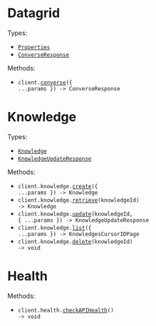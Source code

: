 # Datagrid

Types:

- <code><a href="./src/resources/top-level.ts">Properties</a></code>
- <code><a href="./src/resources/top-level.ts">ConverseResponse</a></code>

Methods:

- <code title="post /converse">client.<a href="./src/index.ts">converse</a>({ ...params }) -> ConverseResponse</code>

# Knowledge

Types:

- <code><a href="./src/resources/knowledge.ts">Knowledge</a></code>
- <code><a href="./src/resources/knowledge.ts">KnowledgeUpdateResponse</a></code>

Methods:

- <code title="post /knowledge">client.knowledge.<a href="./src/resources/knowledge.ts">create</a>({ ...params }) -> Knowledge</code>
- <code title="get /knowledge/{knowledge_id}">client.knowledge.<a href="./src/resources/knowledge.ts">retrieve</a>(knowledgeId) -> Knowledge</code>
- <code title="patch /knowledge/{knowledge_id}">client.knowledge.<a href="./src/resources/knowledge.ts">update</a>(knowledgeId, { ...params }) -> KnowledgeUpdateResponse</code>
- <code title="get /knowledge">client.knowledge.<a href="./src/resources/knowledge.ts">list</a>({ ...params }) -> KnowledgesCursorIDPage</code>
- <code title="delete /knowledge/{knowledge_id}">client.knowledge.<a href="./src/resources/knowledge.ts">delete</a>(knowledgeId) -> void</code>

# Health

Methods:

- <code title="get /health">client.health.<a href="./src/resources/health.ts">checkAPIHealth</a>() -> void</code>
